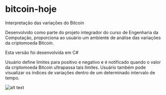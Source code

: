 # bitcoin-hoje
Interpretação das variações do Bitcoin

Desenvolvido como parte do projeto integrador do curso de Engenharia da Computação, proporciona ao usuário um ambiente de análise das variações da criptomoeda Bitcoin.

Esta versão foi desenvolvida em C#

Usuário define limites para positivo e negativo e é notificado quando o valor da criptomoeda Bitcoin ultrapassa tais limites. Usuário também pode visualizar os índices de variações dentro de um determinado intervalo de tempo.

![alt text](https://github.com/guihensanfer/bitcoin-hoje-c-sharp/blob/master/btcHojePrint.png)
